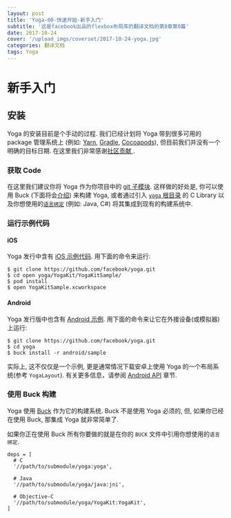 ```yaml
---
layout: post
title: 'Yoga-00-快速开始-新手入门'
subtitle: '这是facebook出品的flexbox布局库的翻译文档的第0章第0篇'
date: 2017-10-24
cover: '/upload_imgs/coverset/2017-10-24-yoga.jpg'
categories: 翻译文档
tags: Yoga
---
```


# 新手入门

## 安装

Yoga 的安装目前是个手动的过程. 我们已经计划将 Yoga 带到很多可用的 package 管理系统上 (例如: [Yarn](https://yarnpkg.com/), [Gradle](https://gradle.org/), [Cocoapods](https://cocoapods.org/)), 但目前我们并没有一个明确的目标日期. 在这里我们非常感谢[社区贡献 ](https://github.com/facebook/yoga/pulls).

### 获取 Code

在这里我们建议你将 Yoga 作为你项目中的 [git 子模块](https://git-scm.com/docs/git-submodule). 这样做的好处是, 你可以使用 Buck (下面将会[介绍](https://facebook.github.io/yoga/docs/getting-started/#building-with-buck)) 来构建 Yoga, 或者通过引入 [`yoga` 根目录](https://github.com/facebook/yoga/tree/master/yoga) 的 C Library 以及你想使用的[`语言绑定`](https://github.com/facebook/yoga) (例如: Java, C#) 将其集成到现有的构建系统中.

### 运行示例代码

#### iOS

Yoga 发行中含有 [iOS 示例代码](https://github.com/facebook/yoga/tree/master/YogaKit/YogaKitSample). 用下面的命令来运行:

```shell
$ git clone https://github.com/facebook/yoga.git
$ cd open yoga/YogaKit/YogaKitSample/
$ pod install
$ open YogaKitSample.xcworkspace
```

#### Android

Yoga 发行版中也含有 [Android 示例](https://github.com/facebook/yoga/tree/master/android/sample). 用下面的命令来让它在外接设备(或模拟器)上运行:

```shell
$ git clone https://github.com/facebook/yoga.git
$ cd yoga
$ buck install -r android/sample
```

实际上, 这不仅仅是一个示例, 更是通常情况下载安卓上使用 Yoga 的一个布局系统(参考 `YogaLayout`).  有关更多信息，请参阅 [Android API](https://facebook.github.io/yoga/docs/api/android) 章节.

### 使用 Buck 构建

Yoga 使用 [Buck](https://buckbuild.com/) 作为它的构建系统. Buck 不是使用 Yoga 必须的, 但, 如果你已经在使用 Buck, 那集成 Yoga 就非常简单了.

如果你正在使用 Buck 所有你要做的就是在你的 `BUCK` 文件中引用你想使用的`语言绑定`.

``` buck
deps = [
  # C
  '//path/to/submodule/yoga:yoga',

  # Java
  '//path/to/submodule/yoga/java:jni',

  # Objective-C
  '//path/to/submodule/yoga/YogaKit:YogaKit',
]
```